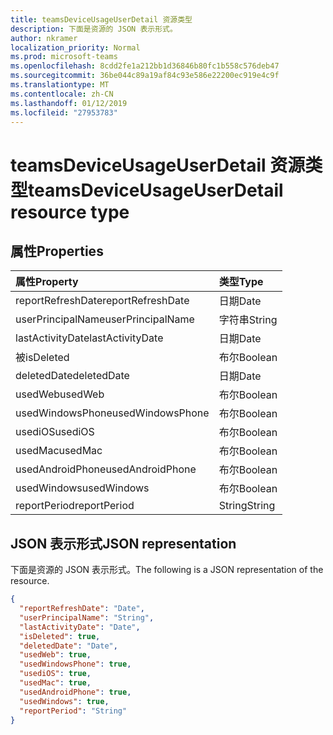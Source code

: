 ```yaml
---
title: teamsDeviceUsageUserDetail 资源类型
description: 下面是资源的 JSON 表示形式。
author: nkramer
localization_priority: Normal
ms.prod: microsoft-teams
ms.openlocfilehash: 8cdd2fe1a212bb1d36846b80fc1b558c576deb47
ms.sourcegitcommit: 36be044c89a19af84c93e586e22200ec919e4c9f
ms.translationtype: MT
ms.contentlocale: zh-CN
ms.lasthandoff: 01/12/2019
ms.locfileid: "27953783"
---
```

# <a name="teamsdeviceusageuserdetail-resource-type"></a><span data-ttu-id="bc64e-103">teamsDeviceUsageUserDetail 资源类型</span><span class="sxs-lookup"><span data-stu-id="bc64e-103">teamsDeviceUsageUserDetail resource type</span></span>

## <a name="properties"></a><span data-ttu-id="bc64e-104">属性</span><span class="sxs-lookup"><span data-stu-id="bc64e-104">Properties</span></span>

| <span data-ttu-id="bc64e-105">属性</span><span class="sxs-lookup"><span data-stu-id="bc64e-105">Property</span></span>          | <span data-ttu-id="bc64e-106">类型</span><span class="sxs-lookup"><span data-stu-id="bc64e-106">Type</span></span>    |
| :---------------- | :------ |
| <span data-ttu-id="bc64e-107">reportRefreshDate</span><span class="sxs-lookup"><span data-stu-id="bc64e-107">reportRefreshDate</span></span> | <span data-ttu-id="bc64e-108">日期</span><span class="sxs-lookup"><span data-stu-id="bc64e-108">Date</span></span>    |
| <span data-ttu-id="bc64e-109">userPrincipalName</span><span class="sxs-lookup"><span data-stu-id="bc64e-109">userPrincipalName</span></span> | <span data-ttu-id="bc64e-110">字符串</span><span class="sxs-lookup"><span data-stu-id="bc64e-110">String</span></span>  |
| <span data-ttu-id="bc64e-111">lastActivityDate</span><span class="sxs-lookup"><span data-stu-id="bc64e-111">lastActivityDate</span></span>  | <span data-ttu-id="bc64e-112">日期</span><span class="sxs-lookup"><span data-stu-id="bc64e-112">Date</span></span>    |
| <span data-ttu-id="bc64e-113">被</span><span class="sxs-lookup"><span data-stu-id="bc64e-113">isDeleted</span></span>         | <span data-ttu-id="bc64e-114">布尔</span><span class="sxs-lookup"><span data-stu-id="bc64e-114">Boolean</span></span> |
| <span data-ttu-id="bc64e-115">deletedDate</span><span class="sxs-lookup"><span data-stu-id="bc64e-115">deletedDate</span></span>       | <span data-ttu-id="bc64e-116">日期</span><span class="sxs-lookup"><span data-stu-id="bc64e-116">Date</span></span>    |
| <span data-ttu-id="bc64e-117">usedWeb</span><span class="sxs-lookup"><span data-stu-id="bc64e-117">usedWeb</span></span>           | <span data-ttu-id="bc64e-118">布尔</span><span class="sxs-lookup"><span data-stu-id="bc64e-118">Boolean</span></span> |
| <span data-ttu-id="bc64e-119">usedWindowsPhone</span><span class="sxs-lookup"><span data-stu-id="bc64e-119">usedWindowsPhone</span></span>  | <span data-ttu-id="bc64e-120">布尔</span><span class="sxs-lookup"><span data-stu-id="bc64e-120">Boolean</span></span> |
| <span data-ttu-id="bc64e-121">usediOS</span><span class="sxs-lookup"><span data-stu-id="bc64e-121">usediOS</span></span>           | <span data-ttu-id="bc64e-122">布尔</span><span class="sxs-lookup"><span data-stu-id="bc64e-122">Boolean</span></span> |
| <span data-ttu-id="bc64e-123">usedMac</span><span class="sxs-lookup"><span data-stu-id="bc64e-123">usedMac</span></span>           | <span data-ttu-id="bc64e-124">布尔</span><span class="sxs-lookup"><span data-stu-id="bc64e-124">Boolean</span></span> |
| <span data-ttu-id="bc64e-125">usedAndroidPhone</span><span class="sxs-lookup"><span data-stu-id="bc64e-125">usedAndroidPhone</span></span>  | <span data-ttu-id="bc64e-126">布尔</span><span class="sxs-lookup"><span data-stu-id="bc64e-126">Boolean</span></span> |
| <span data-ttu-id="bc64e-127">usedWindows</span><span class="sxs-lookup"><span data-stu-id="bc64e-127">usedWindows</span></span>       | <span data-ttu-id="bc64e-128">布尔</span><span class="sxs-lookup"><span data-stu-id="bc64e-128">Boolean</span></span> |
| <span data-ttu-id="bc64e-129">reportPeriod</span><span class="sxs-lookup"><span data-stu-id="bc64e-129">reportPeriod</span></span>      | <span data-ttu-id="bc64e-130">String</span><span class="sxs-lookup"><span data-stu-id="bc64e-130">String</span></span>  |

## <a name="json-representation"></a><span data-ttu-id="bc64e-131">JSON 表示形式</span><span class="sxs-lookup"><span data-stu-id="bc64e-131">JSON representation</span></span>

<span data-ttu-id="bc64e-132">下面是资源的 JSON 表示形式。</span><span class="sxs-lookup"><span data-stu-id="bc64e-132">The following is a JSON representation of the resource.</span></span>

<!-- {
  "blockType": "resource",
  "@odata.type": "microsoft.graph.teamsDeviceUsageUserDetail"
} -->

```json
{
  "reportRefreshDate": "Date", 
  "userPrincipalName": "String", 
  "lastActivityDate": "Date", 
  "isDeleted": true, 
  "deletedDate": "Date", 
  "usedWeb": true, 
  "usedWindowsPhone": true, 
  "usediOS": true, 
  "usedMac": true, 
  "usedAndroidPhone": true, 
  "usedWindows": true, 
  "reportPeriod": "String"
}
```
